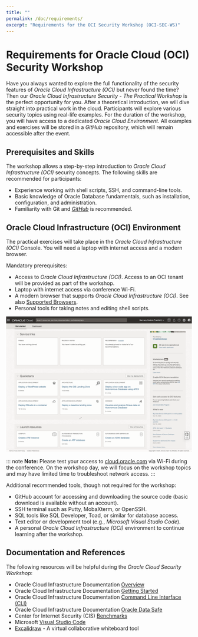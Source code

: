 ```yaml
---
title: ""
permalink: /doc/requirements/
excerpt: "Requirements for the OCI Security Workshop (OCI-SEC-WS)"
---
```

<!-- markdownlint-disable MD013 -->
<!-- markdownlint-disable MD025 -->
# Requirements for Oracle Cloud (OCI) Security Workshop

Have you always wanted to explore the full functionality of the security features of *Oracle Cloud Infrastructure (OCI)* but never found the time? Then our *Oracle Cloud Infrastructure Security - The Practical Workshop* is the perfect opportunity for you. After a theoretical introduction, we will dive straight into practical work in the cloud. Participants will explore various security topics using real-life examples. For the duration of the workshop, you will have access to a dedicated *Oracle Cloud Environment*. All examples and exercises will be stored in a *GitHub* repository, which will remain accessible after the event.

## Prerequisites and Skills

The workshop allows a step-by-step introduction to *Oracle Cloud Infrastructure (OCI)* security concepts. The following skills are recommended for participants:

- Experience working with shell scripts, SSH, and command-line tools.
- Basic knowledge of Oracle Database fundamentals, such as installation, configuration, and administration.
- Familiarity with Git and *[GitHub](https://github.com/)* is recommended.

## Oracle Cloud Infrastructure (OCI) Environment

The practical exercises will take place in the *Oracle Cloud Infrastructure (OCI)* Console. You will need a laptop with internet access and a modern browser.

Mandatory prerequisites:

- Access to *Oracle Cloud Infrastructure (OCI)*. Access to an OCI tenant will be provided as part of the workshop.
- Laptop with internet access via conference Wi-Fi.
- A modern browser that supports *Oracle Cloud Infrastructure (OCI)*. See also [Supported Browsers](https://docs.oracle.com/en-us/iaas/Content/GSG/Tasks/signinginIdentityDomain.htm#Supporte).
- Personal tools for taking notes and editing shell scripts.

![Oracle Cloud Infrastructure Console - Get Started](../images/OCI-get_started.png)

::: note
**Note:** Please test your access to [cloud.oracle.com](cloud.oracle.com) via Wi-Fi during the conference. On the workshop day, we will focus on the workshop topics and may have limited time to troubleshoot network access.
:::

Additional recommended tools, though not required for the workshop:

- GitHub account for accessing and downloading the source code (basic download is available without an account).
- SSH terminal such as Putty, MobaXterm, or OpenSSH.
- SQL tools like SQL Developer, Toad, or similar for database access.
- Text editor or development tool (e.g., *Microsoft Visual Studio Code*).
- A personal *Oracle Cloud Infrastructure (OCI)* environment to continue learning after the workshop.

## Documentation and References

The following resources will be helpful during the *Oracle Cloud Security Workshop*:

- Oracle Cloud Infrastructure Documentation [Overview](https://docs.oracle.com/en-us/iaas/Content/home.htm)
- Oracle Cloud Infrastructure Documentation [Getting Started](https://docs.oracle.com/en-us/iaas/Content/GSG/Concepts/baremetalintro.htm)
- Oracle Cloud Infrastructure Documentation [Command Line Interface (CLI)](https://docs.oracle.com/en-us/iaas/Content/API/Concepts/cliconcepts.htm)
- Oracle Cloud Infrastructure Documentation [Oracle Data Safe](https://docs.oracle.com/en/cloud/paas/data-safe)
- Center for Internet Security (CIS) [Benchmarks](https://www.cisecurity.org/cis-benchmarks)
- Microsoft [Visual Studio Code](https://code.visualstudio.com/)
- [Excalidraw](https://excalidraw.com/) - A virtual collaborative whiteboard tool
